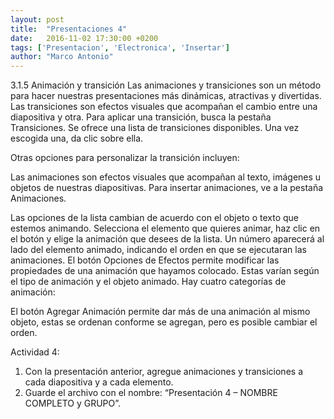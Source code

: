 ```yaml
---
layout: post
title:  "Presentaciones 4"
date:   2016-11-02 17:30:00 +0200
tags: ['Presentacion', 'Electronica', 'Insertar']
author: "Marco Antonio"
---
```


3.1.5	Animación y transición
Las animaciones y transiciones son un método para hacer nuestras presentaciones más dinámicas, atractivas y divertidas.
Las transiciones son efectos visuales que acompañan el cambio entre una diapositiva y otra.
Para aplicar una transición, busca la pestaña Transiciones. Se ofrece una lista de transiciones disponibles. Una vez escogida una, da clic sobre ella.
 
Otras opciones para personalizar la transición incluyen:
 

 
Las animaciones son efectos visuales que acompañan al texto, imágenes u objetos de nuestras diapositivas.
Para insertar animaciones, ve a la pestaña Animaciones.
 
Las opciones de la lista cambian de acuerdo con el objeto o texto que estemos animando.
Selecciona el elemento que quieres animar, haz clic en el botón y elige la animación que desees de la lista. Un número aparecerá al lado del elemento animado, indicando el orden en que se ejecutaran las animaciones.
El botón Opciones de Efectos permite modificar las propiedades de una animación que hayamos colocado. Estas varían según el tipo de animación y el objeto animado.
Hay cuatro categorías de animación:
 
El botón Agregar Animación permite dar más de una animación al mismo objeto, estas se ordenan conforme se agregan, pero es posible cambiar el orden.

Actividad 4:
1.	Con la presentación anterior, agregue animaciones y transiciones a cada diapositiva y a cada elemento.
2.	Guarde el archivo con el nombre: “Presentación 4 – NOMBRE COMPLETO y GRUPO”.

